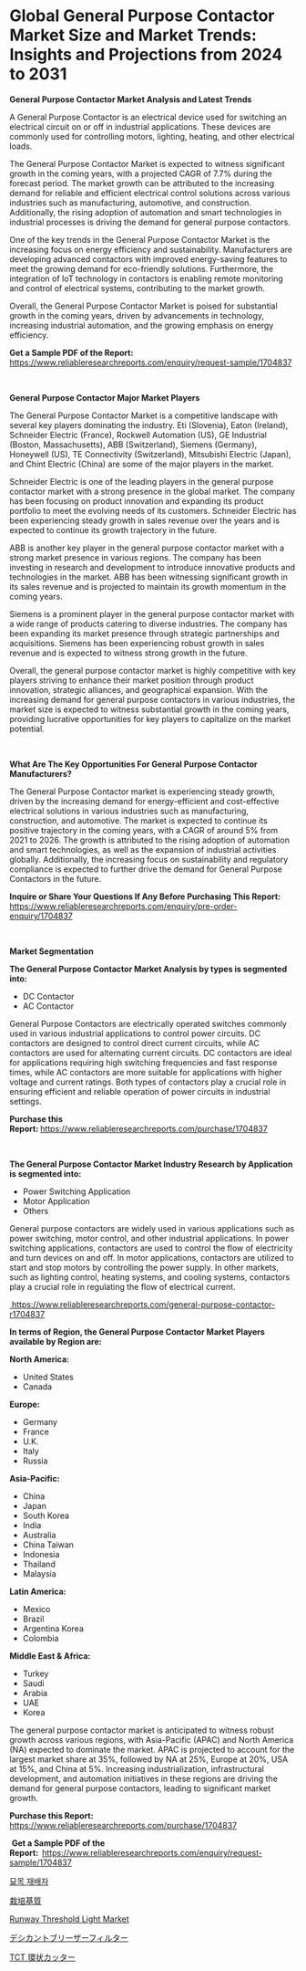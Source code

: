 <p><h1>Global General Purpose Contactor Market Size and Market Trends: Insights and Projections from 2024 to 2031</h1></p><p><strong>General Purpose Contactor Market Analysis and Latest Trends</strong></p>
<p><p>A General Purpose Contactor is an electrical device used for switching an electrical circuit on or off in industrial applications. These devices are commonly used for controlling motors, lighting, heating, and other electrical loads.</p><p>The General Purpose Contactor Market is expected to witness significant growth in the coming years, with a projected CAGR of 7.7% during the forecast period. The market growth can be attributed to the increasing demand for reliable and efficient electrical control solutions across various industries such as manufacturing, automotive, and construction. Additionally, the rising adoption of automation and smart technologies in industrial processes is driving the demand for general purpose contactors.</p><p>One of the key trends in the General Purpose Contactor Market is the increasing focus on energy efficiency and sustainability. Manufacturers are developing advanced contactors with improved energy-saving features to meet the growing demand for eco-friendly solutions. Furthermore, the integration of IoT technology in contactors is enabling remote monitoring and control of electrical systems, contributing to the market growth.</p><p>Overall, the General Purpose Contactor Market is poised for substantial growth in the coming years, driven by advancements in technology, increasing industrial automation, and the growing emphasis on energy efficiency.</p></p>
<p><strong>Get a Sample PDF of the Report:&nbsp;</strong> <a href="https://www.reliableresearchreports.com/enquiry/request-sample/1704837">https://www.reliableresearchreports.com/enquiry/request-sample/1704837</a></p>
<p>&nbsp;</p>
<p><strong>General Purpose Contactor Major Market Players</strong></p>
<p><p>The General Purpose Contactor Market is a competitive landscape with several key players dominating the industry. Eti (Slovenia), Eaton (Ireland), Schneider Electric (France), Rockwell Automation (US), GE Industrial (Boston, Massachusetts), ABB (Switzerland), Siemens (Germany), Honeywell (US), TE Connectivity (Switzerland), Mitsubishi Electric (Japan), and Chint Electric (China) are some of the major players in the market.</p><p>Schneider Electric is one of the leading players in the general purpose contactor market with a strong presence in the global market. The company has been focusing on product innovation and expanding its product portfolio to meet the evolving needs of its customers. Schneider Electric has been experiencing steady growth in sales revenue over the years and is expected to continue its growth trajectory in the future.</p><p>ABB is another key player in the general purpose contactor market with a strong market presence in various regions. The company has been investing in research and development to introduce innovative products and technologies in the market. ABB has been witnessing significant growth in its sales revenue and is projected to maintain its growth momentum in the coming years.</p><p>Siemens is a prominent player in the general purpose contactor market with a wide range of products catering to diverse industries. The company has been expanding its market presence through strategic partnerships and acquisitions. Siemens has been experiencing robust growth in sales revenue and is expected to witness strong growth in the future.</p><p>Overall, the general purpose contactor market is highly competitive with key players striving to enhance their market position through product innovation, strategic alliances, and geographical expansion. With the increasing demand for general purpose contactors in various industries, the market size is expected to witness substantial growth in the coming years, providing lucrative opportunities for key players to capitalize on the market potential.</p></p>
<p>&nbsp;</p>
<p><strong>What Are The Key Opportunities For General Purpose Contactor Manufacturers?</strong></p>
<p><p>The General Purpose Contactor market is experiencing steady growth, driven by the increasing demand for energy-efficient and cost-effective electrical solutions in various industries such as manufacturing, construction, and automotive. The market is expected to continue its positive trajectory in the coming years, with a CAGR of around 5% from 2021 to 2026. The growth is attributed to the rising adoption of automation and smart technologies, as well as the expansion of industrial activities globally. Additionally, the increasing focus on sustainability and regulatory compliance is expected to further drive the demand for General Purpose Contactors in the future.</p></p>
<p><strong>Inquire or Share Your Questions If Any Before Purchasing This Report:</strong> <a href="https://www.reliableresearchreports.com/enquiry/pre-order-enquiry/1704837">https://www.reliableresearchreports.com/enquiry/pre-order-enquiry/1704837</a></p>
<p>&nbsp;</p>
<p><strong>Market Segmentation</strong></p>
<p><strong>The General Purpose Contactor Market Analysis by types is segmented into:</strong></p>
<p><ul><li>DC Contactor</li><li>AC Contactor</li></ul></p>
<p><p>General Purpose Contactors are electrically operated switches commonly used in various industrial applications to control power circuits. DC contactors are designed to control direct current circuits, while AC contactors are used for alternating current circuits. DC contactors are ideal for applications requiring high switching frequencies and fast response times, while AC contactors are more suitable for applications with higher voltage and current ratings. Both types of contactors play a crucial role in ensuring efficient and reliable operation of power circuits in industrial settings.</p></p>
<p><strong>Purchase this Report:&nbsp;</strong><a href="https://www.reliableresearchreports.com/purchase/1704837">https://www.reliableresearchreports.com/purchase/1704837</a></p>
<p>&nbsp;</p>
<p><strong>The General Purpose Contactor Market Industry Research by Application is segmented into:</strong></p>
<p><ul><li>Power Switching Application</li><li>Motor Application</li><li>Others</li></ul></p>
<p><p>General purpose contactors are widely used in various applications such as power switching, motor control, and other industrial applications. In power switching applications, contactors are used to control the flow of electricity and turn devices on and off. In motor applications, contactors are utilized to start and stop motors by controlling the power supply. In other markets, such as lighting control, heating systems, and cooling systems, contactors play a crucial role in regulating the flow of electrical current.</p></p>
<p><a href="https://www.reliableresearchreports.com/general-purpose-contactor-r1704837">&nbsp;https://www.reliableresearchreports.com/general-purpose-contactor-r1704837</a></p>
<p><strong>In terms of Region, the General Purpose Contactor Market Players available by Region are:</strong></p>
<p>
    <p> <strong> North America: </strong>
        <ul>
            <li>United States</li>
            <li>Canada</li>
        </ul>
        </p> 
    <p> <strong> Europe: </strong>
        <ul>
            <li>Germany</li>
            <li>France</li>
            <li>U.K.</li>
            <li>Italy</li>
            <li>Russia</li>
        </ul>
        </p> 
    <p> <strong> Asia-Pacific: </strong>
        <ul>
            <li>China</li>
            <li>Japan</li>
            <li>South Korea</li>
            <li>India</li>
            <li>Australia</li>
            <li>China Taiwan</li>
            <li>Indonesia</li>
            <li>Thailand</li>
            <li>Malaysia</li>
        </ul>
        </p> 
    <p> <strong> Latin America: </strong>
        <ul>
            <li>Mexico</li>
            <li>Brazil</li>
            <li>Argentina Korea</li>
            <li>Colombia</li>
        </ul>
        </p> 
    <p> <strong> Middle East & Africa: </strong>
        <ul>
            <li>Turkey</li>
            <li>Saudi</li>
            <li>Arabia</li>
            <li>UAE</li>
            <li>Korea</li>
        </ul>
    </p>
    </p>
<p><p>The general purpose contactor market is anticipated to witness robust growth across various regions, with Asia-Pacific (APAC) and North America (NA) expected to dominate the market. APAC is projected to account for the largest market share at 35%, followed by NA at 25%, Europe at 20%, USA at 15%, and China at 5%. Increasing industrialization, infrastructural development, and automation initiatives in these regions are driving the demand for general purpose contactors, leading to significant market growth.</p></p>
<p><strong>Purchase this Report: </strong><a href="https://www.reliableresearchreports.com/purchase/1704837">https://www.reliableresearchreports.com/purchase/1704837</a></p>
<p>&nbsp;<strong>Get a Sample PDF of the Report:&nbsp;&nbsp;</strong><a href="https://www.reliableresearchreports.com/enquiry/request-sample/1704837">https://www.reliableresearchreports.com/enquiry/request-sample/1704837</a></p>
<p><strong></strong></p>
<p><p><a href="https://medium.com/@nyahreinger1/%EC%8B%B9%EC%9D%B4%EB%82%98%EB%8A%94-%EC%8B%9D%EB%AC%BC-%EC%9E%AC%EB%B0%B0%EA%B8%B0-%EC%8B%9C%EC%9E%A5-%EC%8B%9C%EC%9E%A5-cagr-%EC%8B%9C%EC%9E%A5-%ED%8A%B8%EB%A0%8C%EB%93%9C-%EB%B0%8F-%EC%84%B1%EC%9E%A5-%EC%A0%84%EB%9E%B5%EC%97%90-%EB%8C%80%ED%95%9C-%ED%86%B5%EC%B0%B0%EB%A0%A5-10817e9ccefe">묘목 재배자</a></p><p><a href="https://medium.com/@rexkhler2023/%E6%A0%BD%E5%9F%B9%E5%9F%BA%E8%B3%AA%E5%B8%82%E5%A0%B4%E3%81%AE%E8%A6%8F%E6%A8%A1%E3%81%A8%E5%B8%82%E5%A0%B4%E5%8B%95%E5%90%91-%E5%AE%8C%E5%85%A8%E3%81%AA%E7%94%A3%E6%A5%AD%E6%A6%82%E8%A6%81-2024%E5%B9%B4%E3%81%8B%E3%82%892031%E5%B9%B4%E3%81%BE%E3%81%A7-10db87be92e4">栽培基質</a></p><p><a href="https://github.com/brentleyjimmiealvaradoz4l1rea/Market-Research-Report-List-2/blob/main/runway-threshold-light-market.md">Runway Threshold Light Market</a></p><p><a href="https://github.com/vlcostes/Market-Research-Report-List-1/blob/main/547376031554.md">デシカントブリーザーフィルター</a></p><p><a href="https://github.com/EstaSprer20231/Market-Research-Report-List-1/blob/main/676634731555.md">TCT 環状カッター</a></p></p>